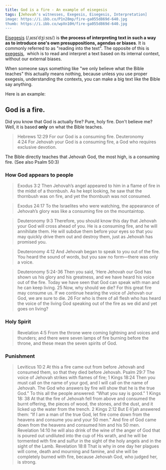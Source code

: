 ```yaml
---
title: God is a fire - An example of eisegesis
tags: [Jehovah's witnesses, Exegesis, Eisegesis, Interpretation]
image: https://i.ibb.co/P1n28mp/fire-ga055d869d-640.jpg
thumb: https://i.ibb.co/wpXn10H/fire-ga055d869d-640.jpg
---
```


[Eisegesis](https://en.m.wikipedia.org/wiki/Eisegesis) (/ˌaɪsɪˈdʒiːsɪs/) is **the process of interpreting text in such a way as to introduce one's own presuppositions, agendas or biases**. It is commonly referred to as "reading into the text". The opposite of this is [exegesis](https://en.m.wikipedia.org/wiki/Exegesis),  which is to read and interpret a text based on its internal context, without our external biases. 

When someone says something like "we only believe what the Bible teaches" this actually means nothing, because unless you use proper exegesis, understanding the contexts, you can make a big text like the Bible say anything. 

Here is an example:

God is a fire.
--------------

Did you know that God is actually fire? Pure, holy fire. Don't believe me? Well, it is based **only** on what the Bible teaches.

> Hebrews 12:29 For our God is a consuming fire. 
> Deuteronomy 4:24 For Jehovah your God is a consuming fire, a God who requires exclusive devotion.

The Bible directly teaches that Jehovah God, the most high, is a consuming fire. (See also Psalm 50:3) 

### How God appears to people 

> Exodus 3:2 Then Jehovah’s angel appeared to him in a flame of fire in the midst of a thornbush. As he kept looking, he saw that the thornbush was on fire, and yet the thornbush was not consumed. 

> Exodus 24:17 To the Israelites who were watching, the appearance of Jehovah’s glory was like a consuming fire on the mountaintop. 

> Deuteronomy 9:3 Therefore, you should know this day that Jehovah your God will cross ahead of you. He is a consuming fire, and he will annihilate them. He will subdue them before your eyes so that you may quickly drive them out and destroy them, just as Jehovah has promised you. 

> Deuteronomy 4:12 And Jehovah began to speak to you out of the fire. You heard the sound of words, but you saw no form—there was only a voice. 

> Deuteronomy 5:24-36 Then you said, ‘Here Jehovah our God has shown us his glory and his greatness, and we have heard his voice out of the fire. Today we have seen that God can speak with man and he can keep living. 25 Now, why should we die? For this great fire may consume us. If we continue hearing the voice of Jehovah our God, we are sure to die. 26 For who is there of all flesh who has heard the voice of the living God speaking out of the fire as we did and yet goes on living?   

### Holy Spirit 

> Revelation 4:5 From the throne were coming lightning and voices and thunders; and there were seven lamps of fire burning before the throne, and these mean the seven spirits of God. 

### Punishment 
 
> Leviticus 10:2 At this a fire came out from before Jehovah and consumed them, so that they died before Jehovah. 
> Psalm 29:7 The voice of Jehovah strikes with flames of fire; 
> 1 Kings 18:24 Then you must call on the name of your god, and I will call on the name of Jehovah. The God who answers by fire will show that he is the true God.” To this all the people answered: “What you say is good.” 
> 1 Kings 18: 38 At that the fire of Jehovah fell from above and consumed the burnt offering, the pieces of wood, the stones, and the dust, and it licked up the water from the trench. 
> 2 Kings 2:12 But E·liʹjah answered them: “If I am a man of the true God, let fire come down from the heavens and consume you and your 50 men.” And fire of God came down from the heavens and consumed him and his 50 men. 
> Revelation 14:10 he will also drink of the wine of the anger of God that is poured out undiluted into the cup of His wrath, and he will be tormented with fire and sulfur in the sight of the holy angels and in the sight of the Lamb. 
> Revelation 18:8 That is why in one day her plagues will come, death and mourning and famine, and she will be completely burned with fire, because Jehovah God, who judged her, is strong.
